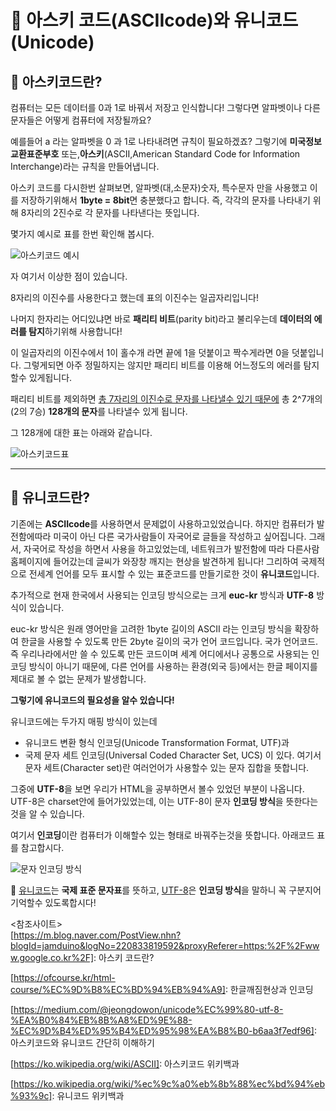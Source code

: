 # 📕 아스키 코드(ASCIIcode)와 유니코드(Unicode)

## 📗 아스키코드란?

컴퓨터는 모든 데이터를 0과 1로 바꿔서 저장고 인식합니다!
그렇다면 알파벳이나 다른 문자들은 어떻게 컴퓨터에 저장될까요?

예를들어 a 라는 알파벳을 0 과 1로 나타내려면 규칙이 필요하겠죠?
그렇기에 **미국정보교환표준부호** 또는,**아스키**(ASCII,American Standard Code for Information Interchange)라는 규칙을 만들어냅니다.

아스키 코드를 다시한번 살펴보면,
알파벳(대,소문자)숫자, 특수문자 만을 사용했고 이를 저장하기위해서 **1byte = 8bit**면 충분했다고 합니다. 즉, 각각의 문자를 나타내기 위해 8자리의 2진수로 각 문자를 나타낸다는 뜻입니다.

몇가지 예시로 표를 한번 확인해 봅시다.

![아스키코드 예시](https://user-images.githubusercontent.com/66991380/91523280-45199900-e937-11ea-9487-416dee02ae7e.jpg)

자 여기서 이상한 점이 있습니다.

8자리의 이진수를 사용한다고 했는데 표의 이진수는 일곱자리입니다!

나머지 한자리는 어디있냐면 바로 **패리티 비트**(parity bit)라고 불리우는데 **데이터의 에러를 탐지**하기위해 사용합니다!

이 일곱자리의 이진수에서 1이 홀수개 라면 끝에 1을 덧붙이고 짝수게라면 0을 덧붙입니다.
그렇게되면 아주 정밀하지는 않지만 패리티 비트를 이용해 어느정도의 에러를 탐지할수 있게됩니다.

패리티 비트를 제외하면 <u>총 7자리의 이진수로 문자를 나타낼수 있기 때문에</u> 총 2^7개의(2의 7승) **128개의 문자**를 나타낼수 있게 됩니다.

그 128개에 대한 표는 아래와 같습니다.

![아스키코드표](https://user-images.githubusercontent.com/66991380/91523424-ae99a780-e937-11ea-8f1f-a45b57f139a9.jpg)

---

## 📘 유니코드란?

기존에는 **ASCIIcode**를 사용하면서 문제없이 사용하고있었습니다.
하지만 컴퓨터가 발전함에따라 미국이 아닌 다른 국가사람들이 자국어로 글들을 작성하고 싶어집니다.
그래서, 자국어로 작성을 하면서 사용을 하고있었는데, 네트워크가 발전함에 따라 다른사람 홈페이지에 들어갔는데 글씨가 와장창 깨지는 현상을 발견하게 됩니다!
그리하여 국제적으로 전세계 언어를 모두 표시할 수 있는 표준코드를 만들기로한 것이 **유니코드**입니다.

추가적으로 현재 한국에서 사용되는 인코딩 방식으로는 크게 **euc-kr** 방식과 **UTF-8** 방식이 있습니다.

euc-kr 방식은 원래 영어만을 고려한 1byte 길이의 ASCII 라는 인코딩 방식을 확장하여 한글을 사용할 수 있도록 만든 2byte 길이의 국가 언어 코드입니다.
국가 언어코드. 즉 우리나라에서만 쓸 수 있도록 만든 코드이며 세계 어디에서나 공통으로 사용되는 인코딩 방식이 아니기 때문에, 다른 언어를 사용하는 환경(외국 등)에서는 한글 페이지를 제대로 볼 수 없는 문제가 발생합니다.

**그렇기에 유니코드의 필요성을 알수 있습니다!**

유니코드에는 두가지 매핑 방식이 있는데

- 유니코드 변환 형식 인코딩(Unicode Transformation Format, UTF)과
- 국제 문자 세트 인코딩(Universal Coded Character Set, UCS) 이 있다.
  여기서 문자 세트(Character set)란 여러언어가 사용할수 있는 문자 집합을 뜻합니다.

그중에 **UTF-8**을 보면 우리가 HTML을 공부하면서 볼수 있었던 부분이 나옵니다.
UTF-8은 charset안에 들어가있었는데, 이는 UTF-8이 문자 **인코딩 방식**을 뜻한다는것을 알 수 있습니다.

여기서 **인코딩**이란 컴퓨터가 이해할수 있는 형태로 바꿔주는것을 뜻합니다.
아래코드 표를 참고합시다.

![문자 인코딩 방식](https://user-images.githubusercontent.com/66991380/91524403-1224d480-e93a-11ea-9455-e7505503fd41.jpg)

🎈 <u>유니코드</u>는 **국제 표준 문자표**를 뜻하고, <u>UTF-8</u>은 **인코딩 방식**을 말하니 꼭 구분지어 기억할수 있도록합시다!

<참조사이트>  
[https://m.blog.naver.com/PostView.nhn?blogId=jamduino&logNo=220833819592&proxyReferer=https:%2F%2Fwww.google.co.kr%2F]: 아스키 코드란?

[https://ofcourse.kr/html-course/%EC%9D%B8%EC%BD%94%EB%94%A9]: 한글깨짐현상과 인코딩

[https://miaow-miaow.tistory.com/37#]: 유니코드란?

[https://medium.com/@jeongdowon/unicode%EC%99%80-utf-8-%EA%B0%84%EB%8B%A8%ED%9E%88-%EC%9D%B4%ED%95%B4%ED%95%98%EA%B8%B0-b6aa3f7edf96]: 아스키코드와 유니코드 간단히 이해하기

[https://ko.wikipedia.org/wiki/ASCII]: 아스키코드 위키백과

[https://ko.wikipedia.org/wiki/%ec%9c%a0%eb%8b%88%ec%bd%94%eb%93%9c]: 유니코드 위키백과
